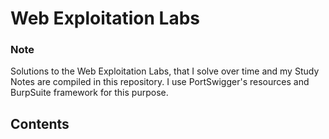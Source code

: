 # Web Exploitation Labs 
### Note
Solutions to the Web Exploitation Labs, that I solve over time and my Study Notes are compiled in this repository. I use PortSwigger's resources and BurpSuite framework for this purpose.
## Contents
